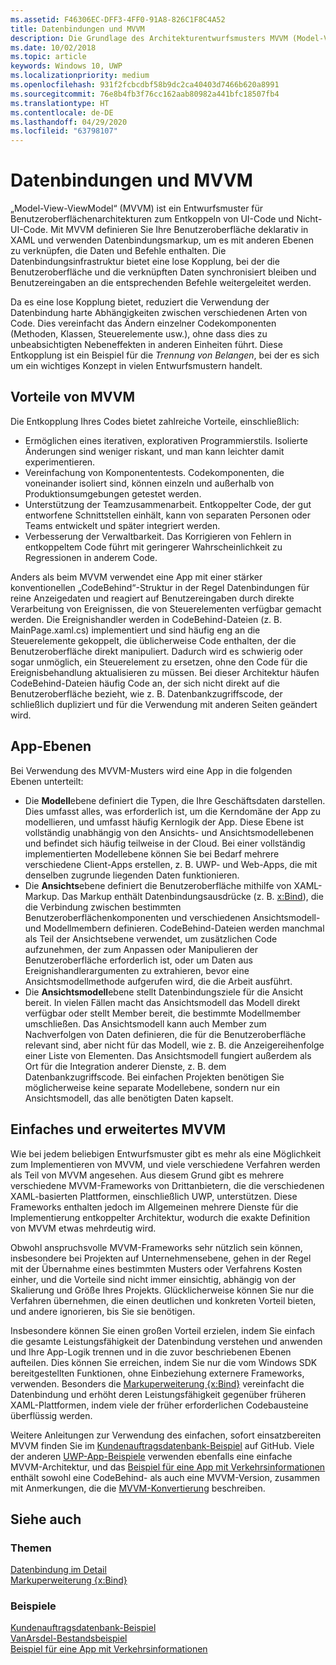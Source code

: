 ```yaml
---
ms.assetid: F46306EC-DFF3-4FF0-91A8-826C1F8C4A52
title: Datenbindungen und MVVM
description: Die Grundlage des Architekturentwurfsmusters MVVM (Model-View-ViewModel) ist die Datenbindung, die eine lose Kopplung zwischen UI-Code und Nicht-UI-Code ermöglicht.
ms.date: 10/02/2018
ms.topic: article
keywords: Windows 10, UWP
ms.localizationpriority: medium
ms.openlocfilehash: 931f2fcbcdbf58b9dc2ca40403d7466b620a8991
ms.sourcegitcommit: 76e8b4fb3f76cc162aab80982a441bfc18507fb4
ms.translationtype: HT
ms.contentlocale: de-DE
ms.lasthandoff: 04/29/2020
ms.locfileid: "63798107"
---
```

# <a name="data-binding-and-mvvm"></a>Datenbindungen und MVVM

„Model-View-ViewModel“ (MVVM) ist ein Entwurfsmuster für Benutzeroberflächenarchitekturen zum Entkoppeln von UI-Code und Nicht-UI-Code. Mit MVVM definieren Sie Ihre Benutzeroberfläche deklarativ in XAML und verwenden Datenbindungsmarkup, um es mit anderen Ebenen zu verknüpfen, die Daten und Befehle enthalten. Die Datenbindungsinfrastruktur bietet eine lose Kopplung, bei der die Benutzeroberfläche und die verknüpften Daten synchronisiert bleiben und Benutzereingaben an die entsprechenden Befehle weitergeleitet werden. 

Da es eine lose Kopplung bietet, reduziert die Verwendung der Datenbindung harte Abhängigkeiten zwischen verschiedenen Arten von Code. Dies vereinfacht das Ändern einzelner Codekomponenten (Methoden, Klassen, Steuerelemente usw.), ohne dass dies zu unbeabsichtigten Nebeneffekten in anderen Einheiten führt. Diese Entkopplung ist ein Beispiel für die *Trennung von Belangen*, bei der es sich um ein wichtiges Konzept in vielen Entwurfsmustern handelt. 

## <a name="benefits-of-mvvm"></a>Vorteile von MVVM

Die Entkopplung Ihres Codes bietet zahlreiche Vorteile, einschließlich:

* Ermöglichen eines iterativen, explorativen Programmierstils. Isolierte Änderungen sind weniger riskant, und man kann leichter damit experimentieren.
* Vereinfachung von Komponententests. Codekomponenten, die voneinander isoliert sind, können einzeln und außerhalb von Produktionsumgebungen getestet werden.
* Unterstützung der Teamzusammenarbeit. Entkoppelter Code, der gut entworfene Schnittstellen einhält, kann von separaten Personen oder Teams entwickelt und später integriert werden.
* Verbesserung der Verwaltbarkeit. Das Korrigieren von Fehlern in entkoppeltem Code führt mit geringerer Wahrscheinlichkeit zu Regressionen in anderem Code.

Anders als beim MVVM verwendet eine App mit einer stärker konventionellen „CodeBehind“-Struktur in der Regel Datenbindungen für reine Anzeigedaten und reagiert auf Benutzereingaben durch direkte Verarbeitung von Ereignissen, die von Steuerelementen verfügbar gemacht werden. Die Ereignishandler werden in CodeBehind-Dateien (z. B. MainPage.xaml.cs) implementiert und sind häufig eng an die Steuerelemente gekoppelt, die üblicherweise Code enthalten, der die Benutzeroberfläche direkt manipuliert. Dadurch wird es schwierig oder sogar unmöglich, ein Steuerelement zu ersetzen, ohne den Code für die Ereignisbehandlung aktualisieren zu müssen. Bei dieser Architektur häufen CodeBehind-Dateien häufig Code an, der sich nicht direkt auf die Benutzeroberfläche bezieht, wie z. B. Datenbankzugriffscode, der schließlich dupliziert und für die Verwendung mit anderen Seiten geändert wird.

## <a name="app-layers"></a>App-Ebenen

Bei Verwendung des MVVM-Musters wird eine App in die folgenden Ebenen unterteilt:

* Die **Modell**ebene definiert die Typen, die Ihre Geschäftsdaten darstellen. Dies umfasst alles, was erforderlich ist, um die Kerndomäne der App zu modellieren, und umfasst häufig Kernlogik der App. Diese Ebene ist vollständig unabhängig von den Ansichts- und Ansichtsmodellebenen und befindet sich häufig teilweise in der Cloud. Bei einer vollständig implementierten Modellebene können Sie bei Bedarf mehrere verschiedene Client-Apps erstellen, z. B. UWP- und Web-Apps, die mit denselben zugrunde liegenden Daten funktionieren.
* Die **Ansichts**ebene definiert die Benutzeroberfläche mithilfe von XAML-Markup. Das Markup enthält Datenbindungsausdrücke (z. B. [x:Bind](https://docs.microsoft.com/windows/uwp/xaml-platform/x-bind-markup-extension)), die die Verbindung zwischen bestimmten Benutzeroberflächenkomponenten und verschiedenen Ansichtsmodell- und Modellmembern definieren. CodeBehind-Dateien werden manchmal als Teil der Ansichtsebene verwendet, um zusätzlichen Code aufzunehmen, der zum Anpassen oder Manipulieren der Benutzeroberfläche erforderlich ist, oder um Daten aus Ereignishandlerargumenten zu extrahieren, bevor eine Ansichtsmodellmethode aufgerufen wird, die die Arbeit ausführt. 
* Die **Ansichtsmodell**ebene stellt Datenbindungsziele für die Ansicht bereit. In vielen Fällen macht das Ansichtsmodell das Modell direkt verfügbar oder stellt Member bereit, die bestimmte Modellmember umschließen. Das Ansichtsmodell kann auch Member zum Nachverfolgen von Daten definieren, die für die Benutzeroberfläche relevant sind, aber nicht für das Modell, wie z. B. die Anzeigereihenfolge einer Liste von Elementen. Das Ansichtsmodell fungiert außerdem als Ort für die Integration anderer Dienste, z. B. dem Datenbankzugriffscode. Bei einfachen Projekten benötigen Sie möglicherweise keine separate Modellebene, sondern nur ein Ansichtsmodell, das alle benötigten Daten kapselt. 

## <a name="basic-and-advanced-mvvm"></a>Einfaches und erweitertes MVVM

Wie bei jedem beliebigen Entwurfsmuster gibt es mehr als eine Möglichkeit zum Implementieren von MVVM, und viele verschiedene Verfahren werden als Teil von MVVM angesehen. Aus diesem Grund gibt es mehrere verschiedene MVVM-Frameworks von Drittanbietern, die die verschiedenen XAML-basierten Plattformen, einschließlich UWP, unterstützen. Diese Frameworks enthalten jedoch im Allgemeinen mehrere Dienste für die Implementierung entkoppelter Architektur, wodurch die exakte Definition von MVVM etwas mehrdeutig wird. 

Obwohl anspruchsvolle MVVM-Frameworks sehr nützlich sein können, insbesondere bei Projekten auf Unternehmensebene, gehen in der Regel mit der Übernahme eines bestimmten Musters oder Verfahrens Kosten einher, und die Vorteile sind nicht immer einsichtig, abhängig von der Skalierung und Größe Ihres Projekts. Glücklicherweise können Sie nur die Verfahren übernehmen, die einen deutlichen und konkreten Vorteil bieten, und andere ignorieren, bis Sie sie benötigen. 

Insbesondere können Sie einen großen Vorteil erzielen, indem Sie einfach die gesamte Leistungsfähigkeit der Datenbindung verstehen und anwenden und Ihre App-Logik trennen und in die zuvor beschriebenen Ebenen aufteilen. Dies können Sie erreichen, indem Sie nur die vom Windows SDK bereitgestellten Funktionen, ohne Einbeziehung externere Frameworks, verwenden. Besonders die [Markuperweiterung {x:Bind}](https://docs.microsoft.com/windows/uwp/xaml-platform/x-bind-markup-extension) vereinfacht die Datenbindung und erhöht deren Leistungsfähigkeit gegenüber früheren XAML-Plattformen, indem viele der früher erforderlichen Codebausteine überflüssig werden.

Weitere Anleitungen zur Verwendung des einfachen, sofort einsatzbereiten MVVM finden Sie im [Kundenauftragsdatenbank-Beispiel](https://github.com/Microsoft/Windows-appsample-customers-orders-database) auf GitHub. Viele der anderen [UWP-App-Beispiele](https://github.com/Microsoft?q=windows-appsample
) verwenden ebenfalls eine einfache MVVM-Architektur, und das [Beispiel für eine App mit Verkehrsinformationen](https://github.com/Microsoft/Windows-appsample-trafficapp) enthält sowohl eine CodeBehind- als auch eine MVVM-Version, zusammen mit Anmerkungen, die die [MVVM-Konvertierung](https://github.com/Microsoft/Windows-appsample-trafficapp/blob/MVVM/MVVM.md) beschreiben. 

## <a name="see-also"></a>Siehe auch

### <a name="topics"></a>Themen

[Datenbindung im Detail](https://docs.microsoft.com/windows/uwp/data-binding/data-binding-in-depth)  
[Markuperweiterung {x:Bind}](https://docs.microsoft.com/windows/uwp/xaml-platform/x-bind-markup-extension)  

### <a name="samples"></a>Beispiele

[Kundenauftragsdatenbank-Beispiel](https://github.com/Microsoft/Windows-appsample-customers-orders-database)  
[VanArsdel-Bestandsbeispiel](https://github.com/Microsoft/InventorySample)  
[Beispiel für eine App mit Verkehrsinformationen](https://github.com/Microsoft/Windows-appsample-trafficapp)  
